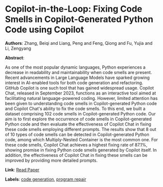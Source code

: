 # Copilot-in-the-Loop: Fixing Code Smells in Copilot-Generated Python Code using Copilot

**Authors**: Zhang, Beiqi and Liang, Peng and Feng, Qiong and Fu, Yujia and Li, Zengyang

**Abstract**:

As one of the most popular dynamic languages, Python experiences a decrease in readability and maintainability when code smells are present. Recent advancements in Large Language Models have sparked growing interest in AI-enabled tools for both code generation and refactoring. GitHub Copilot is one such tool that has gained widespread usage. Copilot Chat, released in September 2023, functions as an interactive tool aimed at facilitating natural language-powered coding. However, limited attention has been given to understanding code smells in Copilot-generated Python code and Copilot Chat's ability to fix the code smells. To this end, we built a dataset comprising 102 code smells in Copilot-generated Python code. Our aim is to first explore the occurrence of code smells in Copilot-generated Python code and then evaluate the effectiveness of Copilot Chat in fixing these code smells employing different prompts. The results show that 8 out of 10 types of code smells can be detected in Copilot-generated Python code, among which Multiply-Nested Container is the most common one. For these code smells, Copilot Chat achieves a highest fixing rate of 87.1\%, showing promise in fixing Python code smells generated by Copilot itself. In addition, the effectiveness of Copilot Chat in fixing these smells can be improved by providing more detailed prompts.

**Link**: [Read Paper](https://doi.org/10.1145/3691620.3695290)

**Labels**: [code generation](../../labels/code_generation.md), [program repair](../../labels/program_repair.md)
